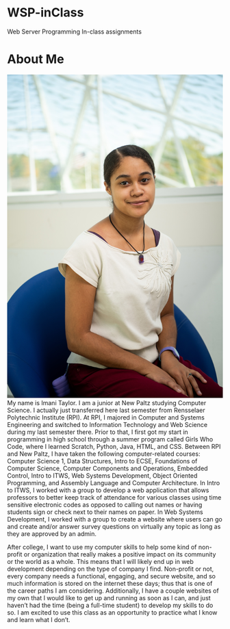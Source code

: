 ﻿# WSP-inClass
Web Server Programming In-class assignments
# About Me
![Picture of me](ImaniTaylor.jpg)
My name is Imani Taylor. I am a junior at New Paltz studying Computer Science. I actually just transferred here last semester from Rensselaer Polytechnic Institute (RPI). At RPI, I majored in Computer and Systems Engineering and switched to Information Technology and Web Science during my last semester there. Prior to that, I first got my start in programming in high school through a summer program called Girls Who Code, where I learned Scratch, Python, Java, HTML, and CSS. Between RPI and New Paltz, I have taken the following computer-related courses: Computer Science 1, Data Structures, Intro to ECSE, Foundations of Computer Science, Computer Components and Operations, Embedded Control, Intro to ITWS, Web Systems Development, Object Oriented Programming, and Assembly Language and Computer Architecture. In Intro to ITWS, I worked with a group to develop a web application that allows professors to better keep track of attendance for various classes using time sensitive electronic codes as opposed to calling out names or having students sign or check next to their names on paper. In Web Systems Development, I worked with a group to create a website where users can go and create and/or answer survey questions on virtually any topic as long as they are approved by an admin. 

After college, I want to use my computer skills to help some kind of non-profit or organization that really makes a positive impact on its community or the world as a whole. This means that I will likely end up in web development depending on the type of company I find. Non-profit or not, every company needs a functional, engaging, and secure website, and so much information is stored on the internet these days; thus that is one of the career paths I am considering. Additionally, I have a couple websites of my own that I would like to get up and running as soon as I can, and just haven’t had the time (being a full-time student) to develop my skills to do so. I am excited to use this class as an opportunity to practice what I know and learn what I don’t. 
